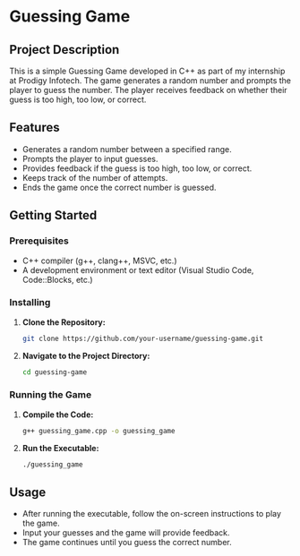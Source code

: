 # Guessing Game

## Project Description

This is a simple Guessing Game developed in C++ as part of my internship at Prodigy Infotech. The game generates a random number and prompts the player to guess the number. The player receives feedback on whether their guess is too high, too low, or correct.

## Features

- Generates a random number between a specified range.
- Prompts the player to input guesses.
- Provides feedback if the guess is too high, too low, or correct.
- Keeps track of the number of attempts.
- Ends the game once the correct number is guessed.

## Getting Started

### Prerequisites

- C++ compiler (g++, clang++, MSVC, etc.)
- A development environment or text editor (Visual Studio Code, Code::Blocks, etc.)

### Installing

1. **Clone the Repository:**

    ```bash
    git clone https://github.com/your-username/guessing-game.git
    ```

2. **Navigate to the Project Directory:**

    ```bash
    cd guessing-game
    ```

### Running the Game

1. **Compile the Code:**

    ```bash
    g++ guessing_game.cpp -o guessing_game
    ```

2. **Run the Executable:**

    ```bash
    ./guessing_game
    ```

## Usage

- After running the executable, follow the on-screen instructions to play the game.
- Input your guesses and the game will provide feedback.
- The game continues until you guess the correct number.
